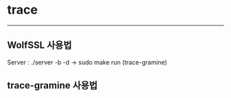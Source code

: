 # trace

------------------------------------------------------


WolfSSL 사용법
---

Server : ./server -b -d    ->    sudo make run (trace-gramine)


trace-gramine 사용법
---

